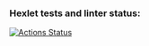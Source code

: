 ### Hexlet tests and linter status:
[![Actions Status](https://github.com/electrovladyslav/frontend-project-lvl1/workflows/hexlet-check/badge.svg)](https://github.com/electrovladyslav/frontend-project-lvl1/actions)